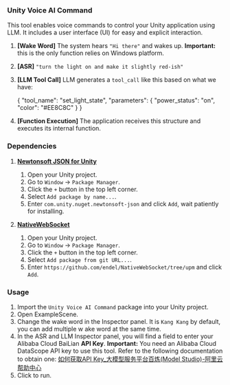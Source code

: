 ### Unity Voice AI Command

This tool enables voice commands to control your Unity application using LLM. It includes a user interface (UI) for easy and explicit interaction.

1.  **[Wake Word]** 
    The system hears `"Hi there"` and wakes up. **Important:** this is the only function relies on Windows platform.

2.  **[ASR]** 
    `"turn the light on and make it slightly red-ish"`

3. **[LLM Tool Call]** 
    LLM generates a `tool_call` like this based on what we have:

    {
      "tool_name": "set_light_state",
      "parameters": {
        "power_status": "on",
        "color": "#EE8C8C"
      }
    }

4.  **[Function Execution]** 
    The application receives this structure and executes its internal function.


### Dependencies

1.  [**Newtonsoft JSON for Unity**](https://docs.unity3d.com/Packages/com.unity.nuget.newtonsoft-json@3.2/manual/index.html)
    1.  Open your Unity project.
    2.  Go to `Window` -\> `Package Manager`.
    3.  Click the `+` button in the top left corner.
    4.  Select `Add package by name...`.
    5.  Enter `com.unity.nuget.newtonsoft-json` and click `Add`, wait patiently for installing.

2.  [**NativeWebSocket**](https://github.com/endel/NativeWebSocket/tree/upm)
    1.  Open your Unity project.
    2.  Go to `Window` -\> `Package Manager`.
    3.  Click the `+` button in the top left corner.
    4.  Select `Add package from git URL...`.
    5.  Enter `https://github.com/endel/NativeWebSocket/tree/upm` and click `Add`.

### Usage

1.  Import the `Unity Voice AI Command` package into your Unity project.
2.  Open ExampleScene.
3.  Change the wake word in the Inspector panel. It is `Kang Kang` by default, you can add multiple w ake word at the same time.
4.  In the ASR and LLM Inspector panel, you will find a field to enter your Alibaba Cloud BaiLian **API Key**.
    **Important:** You need an Alibaba Cloud DataScope API key to use this tool. Refer to the following documentation to obtain one: [如何获取API Key\_大模型服务平台百炼(Model Studio)-阿里云帮助中心](https://www.google.com/search?q=https://help.aliyun.com/document_1611175701489758.html)
5.  Click to run.